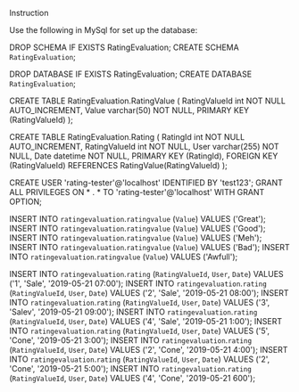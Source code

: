 Instruction

Use the following in MySql for set up the database:

DROP SCHEMA IF EXISTS RatingEvaluation;
CREATE SCHEMA `RatingEvaluation`;

DROP DATABASE IF EXISTS RatingEvaluation;
CREATE DATABASE `RatingEvaluation`;

CREATE TABLE RatingEvaluation.RatingValue (
    RatingValueId int NOT NULL AUTO_INCREMENT,
	Value varchar(50) NOT NULL,
    PRIMARY KEY (RatingValueId)
);

CREATE TABLE RatingEvaluation.Rating (
    RatingId int NOT NULL AUTO_INCREMENT,
	RatingValueId int NOT NULL,
    User varchar(255) NOT NULL,
    Date datetime NOT NULL,
    PRIMARY KEY (RatingId),
	FOREIGN KEY (RatingValueId) REFERENCES RatingValue(RatingValueId)
);

CREATE USER 'rating-tester'@'localhost' IDENTIFIED BY 'test123';
GRANT ALL PRIVILEGES ON * . * TO 'rating-tester'@'localhost' WITH GRANT OPTION;

INSERT INTO `ratingevaluation`.`ratingvalue` (`Value`) VALUES ('Great');
INSERT INTO `ratingevaluation`.`ratingvalue` (`Value`) VALUES ('Good');
INSERT INTO `ratingevaluation`.`ratingvalue` (`Value`) VALUES ('Meh');
INSERT INTO `ratingevaluation`.`ratingvalue` (`Value`) VALUES ('Bad');
INSERT INTO `ratingevaluation`.`ratingvalue` (`Value`) VALUES ('Awfull');

INSERT INTO `ratingevaluation`.`rating` (`RatingValueId`, `User`, `Date`) VALUES ('1', 'Sale', '2019-05-21 07:00');
INSERT INTO `ratingevaluation`.`rating` (`RatingValueId`, `User`, `Date`) VALUES ('2', 'Sale', '2019-05-21 08:00');
INSERT INTO `ratingevaluation`.`rating` (`RatingValueId`, `User`, `Date`) VALUES ('3', 'Salev', '2019-05-21 09:00');
INSERT INTO `ratingevaluation`.`rating` (`RatingValueId`, `User`, `Date`) VALUES ('4', 'Sale', '2019-05-21 1:00');
INSERT INTO `ratingevaluation`.`rating` (`RatingValueId`, `User`, `Date`) VALUES ('5', 'Cone', '2019-05-21 3:00');
INSERT INTO `ratingevaluation`.`rating` (`RatingValueId`, `User`, `Date`) VALUES ('2', 'Cone', '2019-05-21 4:00');
INSERT INTO `ratingevaluation`.`rating` (`RatingValueId`, `User`, `Date`) VALUES ('2', 'Cone', '2019-05-21 5:00');
INSERT INTO `ratingevaluation`.`rating` (`RatingValueId`, `User`, `Date`) VALUES ('4', 'Cone', '2019-05-21 600');
